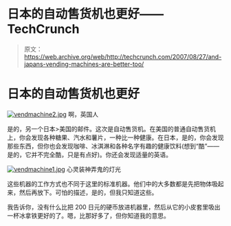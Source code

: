 # 日本的自动售货机也更好——TechCrunch

> 原文：<https://web.archive.org/web/http://techcrunch.com/2007/08/27/and-japans-vending-machines-are-better-too/>

# 日本的自动售货机也更好

[![vendmachine2.jpg](img/becf0d3d13a940c9a10209dc36b6d0c2.png)](https://web.archive.org/web/20210118210021/http://old.crunchgear.com/wp-content/uploads/vendmachine2.jpg "vendmachine2.jpg") 
啊，英国人

是的，另一个日本>美国的邮件。这次是自动售货机。在美国的普通自动售货机上，你会发现各种糖果、汽水和薯片，一种比一种健康。在日本，是的，你会发现那些东西，但你也会发现咖啡、冰淇淋和各种名字有趣的健康饮料(想到“酷”——是的，它并不完全酷，只是有点好)。你还会发现适量的英语。

[![vendmachine1.jpg](img/bc4541984590ead06f1e035bb3e92815.png)](https://web.archive.org/web/20210118210021/http://old.crunchgear.com/wp-content/uploads/vendmachine1.jpg "vendmachine1.jpg") 
心灵装神弄鬼的灯光

这些机器的工作方式也不同于这里的标准机器。他们中的大多数都是先把物体吸起来，然后再放下。可怕的描述，是的，但我只知道这些。

我告诉你，没有什么比把 200 日元的硬币放进机器里，然后从它的小皮套里吸出一杯冰拿铁更好的了。嗯，比那好多了，但你知道我的意思。